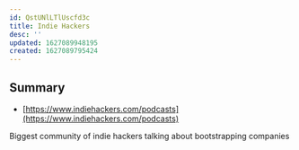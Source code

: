 ```yaml
---
id: QstUNlLTlUscfd3c
title: Indie Hackers
desc: ''
updated: 1627089948195
created: 1627089795424
---
```



## Summary
- [https://www.indiehackers.com/podcasts](https://www.indiehackers.com/podcasts)

Biggest community of indie hackers talking about bootstrapping companies

